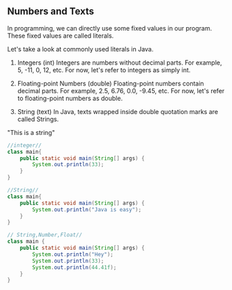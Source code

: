 ## Numbers and Texts
In programming, we can directly use some fixed values in our program. These fixed values are called literals.

Let's take a look at commonly used literals in Java.

1. Integers (int)
Integers are numbers without decimal parts. For example, 5, -11, 0, 12, etc. For now, let's refer to integers as simply int.

2. Floating-point Numbers (double)
Floating-point numbers contain decimal parts. For example, 2.5, 6.76, 0.0, -9.45, etc. For now, let's refer to floating-point numbers as double.

3. String (text)
In Java, texts wrapped inside double quotation marks are called Strings.

"This is a string"

``` Java
//integer//
class main{
    public static void main(String[] args) {
        System.out.println(33);
    }
}
```



```Java
//String//
class main{
    public static void main(String[] args) {
        System.out.println("Java is easy");
    }
}
```





```Java
// String,Number,Float//
class main {
    public static void main(String[] args) {
        System.out.println("Hey");
        System.out.println(33);
        System.out.println(44.41f);
    }
}
```